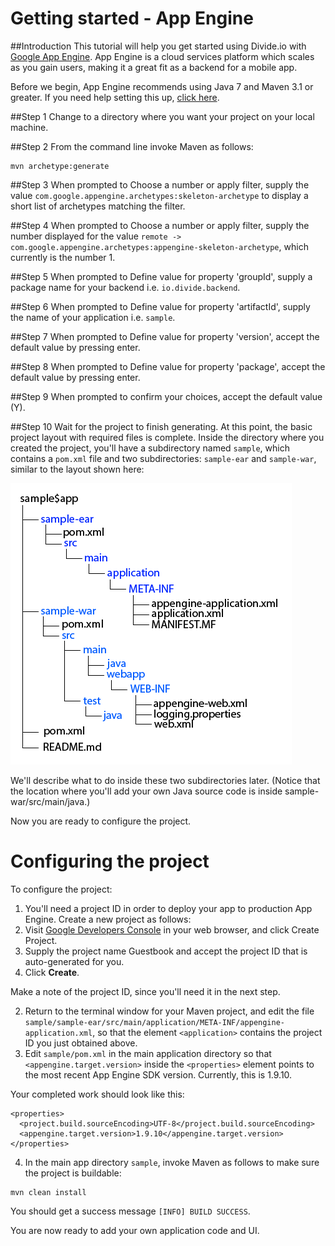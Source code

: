 Getting started - App Engine
===========
##Introduction
This tutorial will help you get started using Divide.io with [Google App Engine](https://developers.google.com/appengine/). App Engine is a cloud services platform which scales as you gain users, making it a great fit as a backend for a mobile app.

Before we begin, App Engine recommends using Java 7 and Maven 3.1 or greater.  If you need help setting this up, [click here](https://developers.google.com/appengine/docs/java/gettingstarted/setup).

##Step 1
Change to a directory where you want your project on your local machine.

##Step 2
From the command line invoke Maven as follows:
```
mvn archetype:generate
```

##Step 3
When prompted to Choose a number or apply filter, supply the value `com.google.appengine.archetypes:skeleton-archetype` to display a short list of archetypes matching the filter.

##Step 4
When prompted to Choose a number or apply filter, supply the number displayed for the value `remote -> com.google.appengine.archetypes:appengine-skeleton-archetype`, which currently is the number 1.

##Step 5
When prompted to Define value for property 'groupId', supply a package name for your backend i.e. `io.divide.backend`.

##Step 6
When prompted to Define value for property 'artifactId', supply the name of your application i.e. `sample`.

##Step 7
When prompted to Define value for property 'version', accept the default value by pressing enter.

##Step 8
When prompted to Define value for property 'package', accept the default value by pressing enter.

##Step 9
When prompted to confirm your choices, accept the default value (Y).

##Step 10
Wait for the project to finish generating. At this point, the basic project layout with required files is complete. Inside the directory where you created the project, you'll have a subdirectory named `sample`, which contains a `pom.xml` file and two subdirectories: `sample-ear` and `sample-war`, similar to the layout shown here:

![](https://raw.githubusercontent.com/HiddenStage/divide-docs/master/getting-started/images/appengine_dir.png)

We'll describe what to do inside these two subdirectories later. (Notice that the location where you'll add your own Java source code is inside sample-war/src/main/java.)

Now you are ready to configure the project.

Configuring the project
===========
To configure the project:

1. You'll need a project ID in order to deploy your app to production App Engine. Create a new project as follows:
  1. Visit [Google Developers Console](https://console.developers.google.com/) in your web browser, and click Create Project.
  2. Supply the project name Guestbook and accept the project ID that is auto-generated for you.
  3. Click **Create**.

  Make a note of the project ID, since you'll need it in the next step.

2. Return to the terminal window for your Maven project, and edit the file `sample/sample-ear/src/main/application/META-INF/appengine-application.xml`, so that the element `<application>` contains the project ID you just obtained above.
3. Edit `sample/pom.xml` in the main application directory so that `<appengine.target.version>` inside the `<properties>` element points to the most recent App Engine SDK version. Currently, this is 1.9.10. 

 Your completed work should look like this:

 ```
 <properties>
   <project.build.sourceEncoding>UTF-8</project.build.sourceEncoding>
   <appengine.target.version>1.9.10</appengine.target.version>
 </properties>
 ```

4. In the main app directory `sample`, invoke Maven as follows to make sure the project is buildable:

```
mvn clean install
```

You should get a success message `[INFO] BUILD SUCCESS`.

You are now ready to add your own application code and UI.
